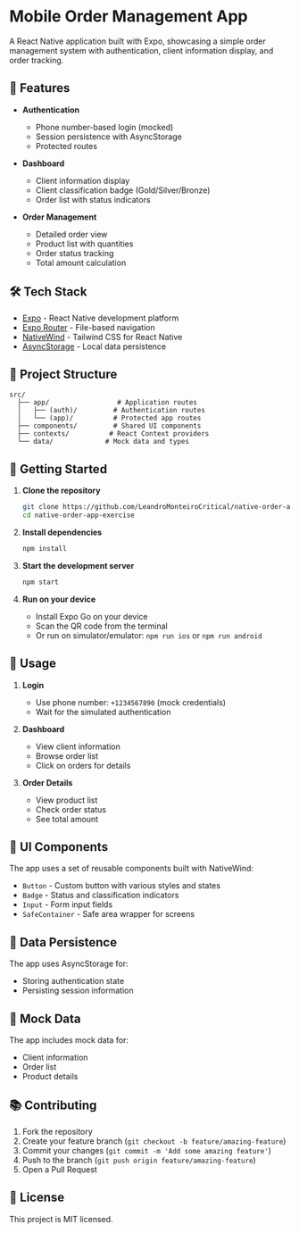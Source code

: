 # Mobile Order Management App

A React Native application built with Expo, showcasing a simple order management system with authentication, client information display, and order tracking.

## 🚀 Features

- **Authentication**

  - Phone number-based login (mocked)
  - Session persistence with AsyncStorage
  - Protected routes

- **Dashboard**

  - Client information display
  - Client classification badge (Gold/Silver/Bronze)
  - Order list with status indicators

- **Order Management**
  - Detailed order view
  - Product list with quantities
  - Order status tracking
  - Total amount calculation

## 🛠️ Tech Stack

- [Expo](https://expo.dev/) - React Native development platform
- [Expo Router](https://docs.expo.dev/router/introduction/) - File-based navigation
- [NativeWind](https://www.nativewind.dev/) - Tailwind CSS for React Native
- [AsyncStorage](https://react-native-async-storage.github.io/async-storage/) - Local data persistence

## 📁 Project Structure

```
src/
  ├── app/                 # Application routes
  │   ├── (auth)/         # Authentication routes
  │   └── (app)/          # Protected app routes
  ├── components/         # Shared UI components
  ├── contexts/          # React Context providers
  └── data/             # Mock data and types
```

## 🚦 Getting Started

1. **Clone the repository**

   ```bash
   git clone https://github.com/LeandroMonteiroCritical/native-order-app-exercise.git
   cd native-order-app-exercise
   ```

2. **Install dependencies**

   ```bash
   npm install
   ```

3. **Start the development server**

   ```bash
   npm start
   ```

4. **Run on your device**
   - Install Expo Go on your device
   - Scan the QR code from the terminal
   - Or run on simulator/emulator: `npm run ios` or `npm run android`

## 📱 Usage

1. **Login**

   - Use phone number: `+1234567890` (mock credentials)
   - Wait for the simulated authentication

2. **Dashboard**

   - View client information
   - Browse order list
   - Click on orders for details

3. **Order Details**
   - View product list
   - Check order status
   - See total amount

## 🎨 UI Components

The app uses a set of reusable components built with NativeWind:

- `Button` - Custom button with various styles and states
- `Badge` - Status and classification indicators
- `Input` - Form input fields
- `SafeContainer` - Safe area wrapper for screens

## 💾 Data Persistence

The app uses AsyncStorage for:

- Storing authentication state
- Persisting session information

## 🧪 Mock Data

The app includes mock data for:

- Client information
- Order list
- Product details

## 📚 Contributing

1. Fork the repository
2. Create your feature branch (`git checkout -b feature/amazing-feature`)
3. Commit your changes (`git commit -m 'Add some amazing feature'`)
4. Push to the branch (`git push origin feature/amazing-feature`)
5. Open a Pull Request

## 📝 License

This project is MIT licensed.
